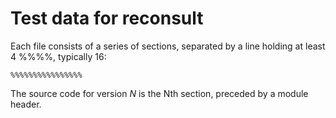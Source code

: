 # Test data for reconsult

Each file consists of a series of  sections, separated by a line holding
at least 4 %%%%, typically 16:

  ```
  %%%%%%%%%%%%%%%%
  ```

The source code for version  _N_  is   the  Nth  section,  preceded by a
module header.
